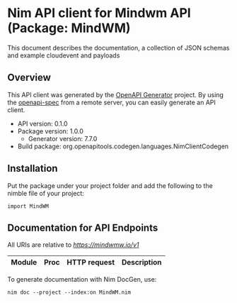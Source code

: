 # Nim API client for Mindwm API (Package: MindWM)

This document describes the documentation, a collection of JSON schemas and example cloudevent and payloads

## Overview

This API client was generated by the [OpenAPI Generator](https://openapi-generator.tech) project.  By using the [openapi-spec](https://openapis.org) from a remote server, you can easily generate an API client.

- API version: 0.1.0
- Package version: 1.0.0
    - Generator version: 7.7.0
- Build package: org.openapitools.codegen.languages.NimClientCodegen

## Installation

Put the package under your project folder and add the following to the nimble file of your project:

```
import MindWM
```

## Documentation for API Endpoints

All URIs are relative to *https://mindwmw.io/v1*

Module | Proc | HTTP request | Description
------------ | ------------- | ------------- | -------------


To generate documentation with Nim DocGen, use:

```
nim doc --project --index:on MindWM.nim
```
